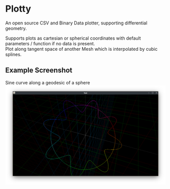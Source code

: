 # Plotty

An open source CSV and Binary Data plotter, supporting differential geometry.

Supports plots as cartesian or spherical coordinates with default parameters / function if no data is present.<br>
Plot along tangent space of another Mesh which is interpolated by cubic splines.

## Example Screenshot
Sine curve along a geodesic of a sphere
![Sine curve along a geodesic of a sphere](https://github.com/kexxalex/Plotty/blob/main/Plotty.png)
